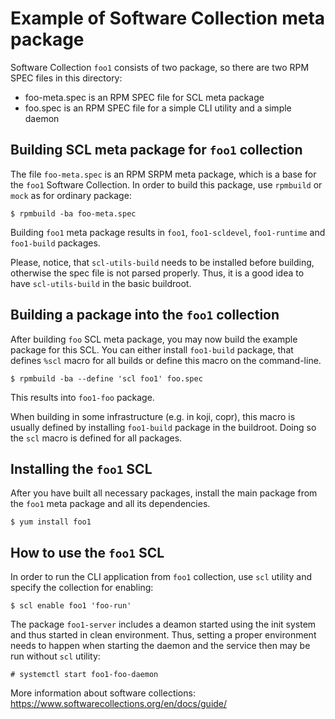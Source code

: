 Example of Software Collection meta package
===========================================

Software Collection `foo1` consists of two package, so there are two
RPM SPEC files in this directory:

  * foo-meta.spec is an RPM SPEC file for SCL meta package
  * foo.spec is an RPM SPEC file for a simple CLI utility and a simple
    daemon


Building SCL meta package for `foo1` collection
-----------------------------------------------

The file `foo-meta.spec` is an RPM SRPM meta package, which is a base
for the `foo1` Software Collection. In order to build this package,
use `rpmbuild` or `mock` as for ordinary package:

    $ rpmbuild -ba foo-meta.spec

Building `foo1` meta package results in `foo1`, `foo1-scldevel`,
`foo1-runtime` and `foo1-build` packages.

Please, notice, that `scl-utils-build` needs to be installed before
building, otherwise the spec file is not parsed properly. Thus, it is
a good idea to have `scl-utils-build` in the basic buildroot.


Building a package into the `foo1` collection
-------------------------------------------

After building `foo` SCL meta package, you may now build the example package
for this SCL. You can either install `foo1-build` package, that defines `%scl`
macro for all builds or define this macro on the command-line.

    $ rpmbuild -ba --define 'scl foo1' foo.spec

This results into `foo1-foo` package.

When building in some infrastructure (e.g. in koji, copr), this macro
is usually defined by installing `foo1-build` package in the buildroot.
Doing so the `scl` macro is defined for all packages.


Installing the `foo1` SCL
-------------------------

After you have built all necessary packages, install the main package from
the `foo1` meta package and all its dependencies.

    $ yum install foo1


How to use the `foo1` SCL
-------------------------

In order to run the CLI application from `foo1` collection, use `scl` utility
and specify the collection for enabling:

    $ scl enable foo1 'foo-run'

The package `foo1-server` includes a deamon started using the init system and
thus started in clean environment. Thus, setting a proper environment needs
to happen when starting the daemon and the service then may be run without
`scl` utility:

    # systemctl start foo1-foo-daemon


More information about software collections:
https://www.softwarecollections.org/en/docs/guide/
